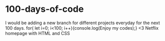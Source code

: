 # 100-days-of-code
I would be adding a new branch for different projects everyday for the next 100 days. for( let i=0; i&lt;100; i++){console.log(Enjoy my codes);} &lt;3
Netflix homepage with HTML and CSS
